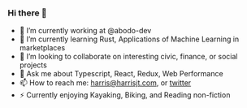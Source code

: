 ### Hi there 👋

- 🔭 I’m currently working at @abodo-dev
- 🌱 I’m currently learning Rust, Applications of Machine Learning in marketplaces
- 👯 I’m looking to collaborate on interesting civic, finance, or social projects
- 💬 Ask me about Typescript, React, Redux, Web Performance
- 📫 How to reach me: harris@harrisjt.com, or [twitter](https://twitter.com/harrisjt_)
- ⚡ Currently enjoying Kayaking, Biking, and Reading non-fiction
